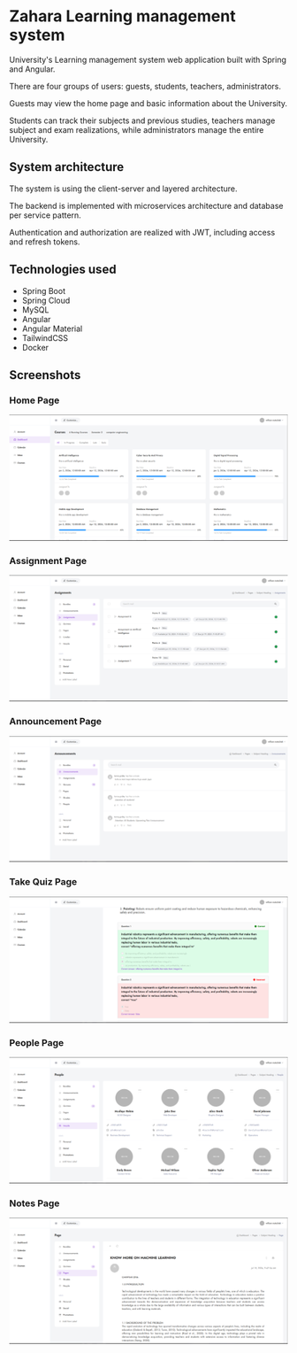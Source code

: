 # Zahara Learning management system

University's Learning management system web application built with Spring and Angular.

There are four groups of users: guests, students, teachers, administrators.

Guests may view the home page and basic information about the University.

Students can track their subjects and previous studies, teachers manage subject and exam realizations, while administrators manage the entire University.

## System architecture

The system is using the client-server and layered architecture.

The backend is implemented with microservices architecture and database per service pattern. 

Authentication and authorization are realized with JWT, including access and refresh tokens.

## Technologies used

- Spring Boot
- Spring Cloud
- MySQL
- Angular
- Angular Material
- TailwindCSS
- Docker

## Screenshots

### Home Page
![Home Page](screenshots/Screenshot%20from%202024-08-12%2012-16-43.png)

### Assignment Page
![Assignment Page](screenshots/Screenshot%20from%202024-08-12%2012-17-00.png)

### Announcement Page
![Announcement Page](screenshots/Screenshot%20from%202024-08-12%2012-17-13.png)

### Take Quiz Page
![Take Quiz Page](screenshots/Screenshot%20from%202024-08-12%2012-18-45.png)

### People Page
![People Page](screenshots/Screenshot%20from%202024-08-12%2012-19-58.png)

### Notes Page
![Notes Page](screenshots/Screenshot%20from%202024-08-12%2012-20-24.png)
